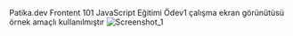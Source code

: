 Patika.dev Frontent 101 JavaScript Eğitimi Ödev1 çalışma ekran görünütüsü örnek amaçlı kullanılmıştır
![Screenshot_1](https://user-images.githubusercontent.com/93091784/235898274-b422dfaf-5671-4847-afe7-71ea2b66c1c7.png)

